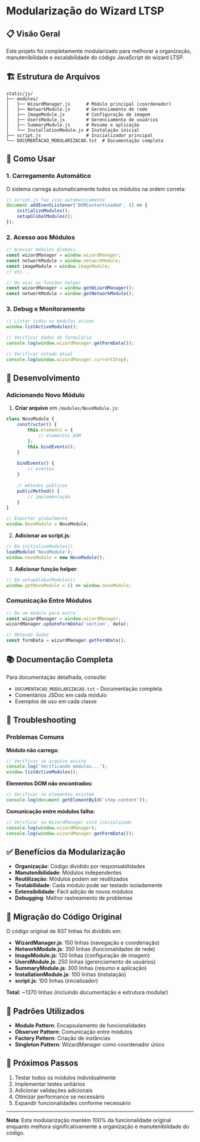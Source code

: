 # Modularização do Wizard LTSP

## 📋 Visão Geral

Este projeto foi completamente modularizado para melhorar a organização, manutenibilidade e escalabilidade do código JavaScript do wizard LTSP.

## 🏗️ Estrutura de Arquivos

```
static/js/
├── modules/
│   ├── WizardManager.js      # Módulo principal (coordenador)
│   ├── NetworkModule.js      # Gerenciamento de rede
│   ├── ImageModule.js        # Configuração de imagem
│   ├── UsersModule.js        # Gerenciamento de usuários
│   ├── SummaryModule.js      # Resumo e aplicação
│   └── InstallationModule.js # Instalação inicial
├── script.js                 # Inicializador principal
└── DOCUMENTACAO_MODULARIZACAO.txt  # Documentação completa
```

## 🚀 Como Usar

### 1. Carregamento Automático

O sistema carrega automaticamente todos os módulos na ordem correta:

```javascript
// script.js faz isso automaticamente
document.addEventListener('DOMContentLoaded', () => {
    initializeModules();
    setupGlobalModules();
});
```

### 2. Acesso aos Módulos

```javascript
// Acessar módulos globais
const wizardManager = window.wizardManager;
const networkModule = window.networkModule;
const imageModule = window.imageModule;
// etc...

// Ou usar as funções helper
const wizardManager = window.getWizardManager();
const networkModule = window.getNetworkModule();
```

### 3. Debug e Monitoramento

```javascript
// Listar todos os módulos ativos
window.listActiveModules();

// Verificar dados do formulário
console.log(window.wizardManager.getFormData());

// Verificar estado atual
console.log(window.wizardManager.currentStep);
```

## 🔧 Desenvolvimento

### Adicionando Novo Módulo

1. **Criar arquivo** em `/modules/NovoModule.js`:

```javascript
class NovoModule {
    constructor() {
        this.elements = {
            // elementos DOM
        };
        this.bindEvents();
    }
    
    bindEvents() {
        // eventos
    }
    
    // métodos públicos
    publicMethod() {
        // implementação
    }
}

// Exportar globalmente
window.NovoModule = NovoModule;
```

2. **Adicionar ao script.js**:

```javascript
// Em initializeModules()
loadModule('NovoModule');
window.novoModule = new NovoModule();
```

3. **Adicionar função helper**:

```javascript
// Em setupGlobalModules()
window.getNovoModule = () => window.novoModule;
```

### Comunicação Entre Módulos

```javascript
// De um módulo para outro
const wizardManager = window.wizardManager;
wizardManager.updateFormData('section', data);

// Obtendo dados
const formData = wizardManager.getFormData();
```

## 📚 Documentação Completa

Para documentação detalhada, consulte:
- `DOCUMENTACAO_MODULARIZACAO.txt` - Documentação completa
- Comentários JSDoc em cada módulo
- Exemplos de uso em cada classe

## 🐛 Troubleshooting

### Problemas Comuns

**Módulo não carrega:**
```javascript
// Verificar se arquivo existe
console.log('Verificando módulos...');
window.listActiveModules();
```

**Elementos DOM não encontrados:**
```javascript
// Verificar se elementos existem
console.log(document.getElementById('step-content'));
```

**Comunicação entre módulos falha:**
```javascript
// Verificar se WizardManager está inicializado
console.log(window.wizardManager);
console.log(window.wizardManager.getFormData());
```

## ✅ Benefícios da Modularização

- **Organização**: Código dividido por responsabilidades
- **Manutenibilidade**: Módulos independentes
- **Reutilização**: Módulos podem ser reutilizados
- **Testabilidade**: Cada módulo pode ser testado isoladamente
- **Extensibilidade**: Fácil adição de novos módulos
- **Debugging**: Melhor rastreamento de problemas

## 🔄 Migração do Código Original

O código original de 937 linhas foi dividido em:

- **WizardManager.js**: 150 linhas (navegação e coordenação)
- **NetworkModule.js**: 350 linhas (funcionalidades de rede)
- **ImageModule.js**: 120 linhas (configuração de imagem)
- **UsersModule.js**: 250 linhas (gerenciamento de usuários)
- **SummaryModule.js**: 300 linhas (resumo e aplicação)
- **InstallationModule.js**: 100 linhas (instalação)
- **script.js**: 100 linhas (inicializador)

**Total**: ~1370 linhas (incluindo documentação e estrutura modular)

## 📖 Padrões Utilizados

- **Module Pattern**: Encapsulamento de funcionalidades
- **Observer Pattern**: Comunicação entre módulos
- **Factory Pattern**: Criação de instâncias
- **Singleton Pattern**: WizardManager como coordenador único

## 🎯 Próximos Passos

1. Testar todos os módulos individualmente
2. Implementar testes unitários
3. Adicionar validações adicionais
4. Otimizar performance se necessário
5. Expandir funcionalidades conforme necessário

---

**Nota**: Esta modularização mantém 100% da funcionalidade original enquanto melhora significativamente a organização e manutenibilidade do código. 
